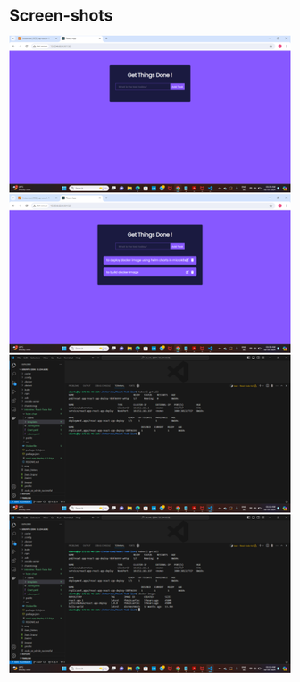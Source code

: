 

  # Screen-shots

![1.png](https://github.com/yathishmohanreddy/React-Todo-list/blob/653efa753515c864c702857ff33b2ab664530c88/1.png)
![2,png](https://github.com/yathishmohanreddy/React-Todo-list/blob/653efa753515c864c702857ff33b2ab664530c88/2.png)
![3.png](https://github.com/yathishmohanreddy/React-Todo-list/blob/653efa753515c864c702857ff33b2ab664530c88/3.png)
![4.png](https://github.com/yathishmohanreddy/React-Todo-list/blob/653efa753515c864c702857ff33b2ab664530c88/4.png)
